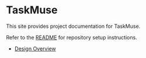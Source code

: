 # TaskMuse

This site provides project documentation for TaskMuse.

Refer to the [README](../README.md) for repository setup instructions.

- [Design Overview](DESIGN.md)
